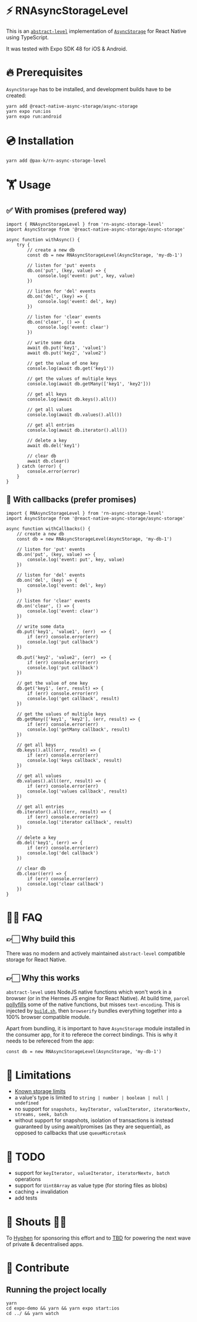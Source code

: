 # ⚡️ RNAsyncStorageLevel

This is an [`abstract-level`](https://github.com/Level/abstract-level) implementation of [`AsyncStorage`](https://react-native-async-storage.github.io/async-storage/) for React Native using TypeScript.

It was tested with Expo SDK 48 for iOS & Android.

# 🔥 Prerequisites

`AsyncStorage` has to be installed, and development builds have to be created:

```
yarn add @react-native-async-storage/async-storage
yarn expo run:ios
yarn expo run:android
```

# 💿 Installation

```
yarn add @pax-k/rn-async-storage-level
```


# 🏋️ Usage

## ✅ With promises (prefered way)
```
import { RNAsyncStorageLevel } from 'rn-async-storage-level'
import AsyncStorage from '@react-native-async-storage/async-storage'

async function withAsync() {
	try {
		// create a new db
		const db = new RNAsyncStorageLevel(AsyncStorage, 'my-db-1')

		// listen for 'put' events
		db.on('put', (key, value) => {
			console.log('event: put', key, value)
		})

		// listen for 'del' events
		db.on('del', (key) => {
			console.log('event: del', key)
		})

		// listen for 'clear' events
		db.on('clear', () => {
			console.log('event: clear')
		})

		// write some data
		await db.put('key1', 'value1')
		await db.put('key2', 'value2')

		// get the value of one key
		console.log(await db.get('key1'))

		// get the values of multiple keys
		console.log(await db.getMany(['key1', 'key2']))

		// get all keys
		console.log(await db.keys().all())

		// get all values
		console.log(await db.values().all())

		// get all entries
		console.log(await db.iterator().all())

		// delete a key
		await db.del('key1')

		// clear db
		await db.clear()
	} catch (error) {
		console.error(error)
	}
}
```
## 🌝 With callbacks (prefer promises)
```
import { RNAsyncStorageLevel } from 'rn-async-storage-level'
import AsyncStorage from '@react-native-async-storage/async-storage'

async function withCallbacks() {
	// create a new db
	const db = new RNAsyncStorageLevel(AsyncStorage, 'my-db-1')

	// listen for 'put' events
	db.on('put', (key, value) => {
		console.log('event: put', key, value)
	})

	// listen for 'del' events
	db.on('del', (key) => {
		console.log('event: del', key)
	})

	// listen for 'clear' events
	db.on('clear', () => {
		console.log('event: clear')
	})

	// write some data
	db.put('key1', 'value1', (err)  => {
		if (err) console.error(err)
		console.log('put callback')
	})

	db.put('key2', 'value2', (err)  => {
		if (err) console.error(err)
		console.log('put callback')
	})

	// get the value of one key
	db.get('key1', (err, result) => {
		if (err) console.error(err)
		console.log('get callback', result)
	})

	// get the values of multiple keys
	db.getMany(['key1', 'key2'], (err, result) => {
		if (err) console.error(err)
		console.log('getMany callback', result)
	})

	// get all keys
	db.keys().all((err, result) => {
		if (err) console.error(err)
		console.log('keys callback', result)
	})

	// get all values
	db.values().all((err, result) => {
		if (err) console.error(err)
		console.log('values callback', result)
	})

	// get all entries
	db.iterator().all((err, result) => {
		if (err) console.error(err)
		console.log('iterator callback', result)
	})

	// delete a key
	db.del('key1', (err) => {
		if (err) console.error(err)
		console.log('del callback')
	})

	// clear db
	db.clear((err) => {
		if (err) console.error(err)
		console.log('clear callback')
	})
}
```

# 🙋‍♂️ FAQ
## 👉🏻 Why build this
There was no modern and actively maintained `abstract-level` compatible storage for React Native.
## 👉🏻 Why this works
`abstract-level` uses NodeJS native functions which won't work in a browser (or in the Hermes JS engine for React Native). At build time, `parcel` [pollyfills](https://parceljs.org/features/node-emulation#polyfilling-%26-excluding-builtin-node-modules) some of the native functions, but misses `text-encoding`. This is injected by [`build.sh`](build.sh), then `browserify` bundles everything together into a 100% browser compatible module.

Apart from bundling, it is important to have `AsyncStorage` module installed in the consumer app, for it to referece the correct bindings. This is why it needs to be refereced from the app:
```
const db = new RNAsyncStorageLevel(AsyncStorage, 'my-db-1')
```
# 🚧 Limitations
- [Known storage limits](https://react-native-async-storage.github.io/async-storage/docs/limits)
- a value's type is limited to `string | number | boolean | null | undefined`
- no support for `snapshots, keyIterator, valueIterator, iteratorNextv, streams, seek, batch`
- without support for snapshots, isolation of transactions is instead guaranteed by using await/promises (as they are sequential), as opposed to callbacks that use `queueMicrotask`
# 👷 TODO
- support for `keyIterator, valueIterator, iteratorNextv, batch` operations
- support for `Uint8Array` as value type (for storing files as blobs)
- caching + invalidation
- add tests
# 🌈 Shouts 👏🏻
To [Hyphen](https://hyphen.id/) for sponsoring this effort and to [TBD](https://www.tbd.website/) for powering the next wave of private & decentralised apps.

# 👋 Contribute
## Running the project locally
```
yarn
cd expo-demo && yarn && yarn expo start:ios
cd ../ && yarn watch
```